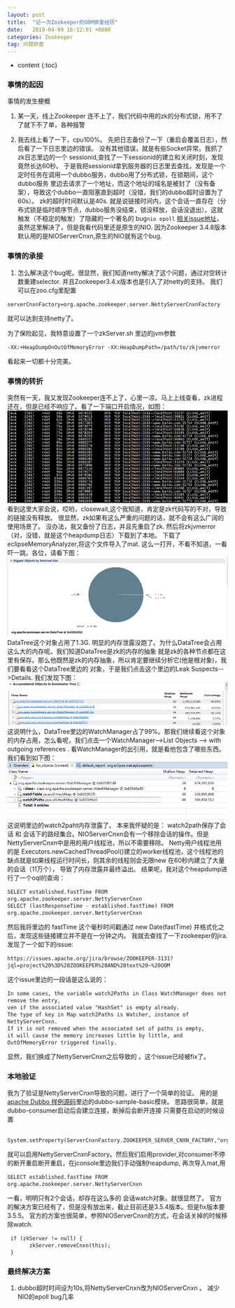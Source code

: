 ```yaml
---
layout: post
title:  "记一次Zookeeper的OOM排查经历"
date:   2019-04-09 16:12:01 +0800
categories: Zookeeper
tag: 问题排查
---
```


* content
{:toc}

### 事情的起因
事情的发生梗概
1. 某一天，线上Zookeeper 连不上了，我们代码中用的zk的分布式锁，用不了了就下不了单，各种报警

2. 我去线上看了一下，cpu100%。 先把日志备份了一下（重启会覆盖日志），然后看了一下日志里边的错误。
没有其他错误，就是有些Socket异常。我抓了zk日志里边的一个 sessionid,查找了一下sessionid的建立和关闭时刻，发现竟然长达60秒。
于是我把sessionid拿到服务器的日志里去查找，发现是一个定时任务在调用一个dubbo服务，dubbo用了分布式锁，在锁期间，这个dubbo服务
里边去请求了一个地址，而这个地址的域名是被封了（没有备案），导致这个dubbo一直阻塞直到超时（没错，我们的dubbo超时设置为了60s）。
zk的超时时间默认是40s. 就是说链接时间内，这个会话一直存在（分布式锁是临时顺序节点，dubbo服务没结束，锁没释放，会话没退出）。这就触发（不稳定的触发）了隐藏的一个著名的
bug`nio epoll` [相关issue地址](https://issues.apache.org/jira/browse/DIRMINA-678)，虽然这里解决了，但是我看代码里还是原生的NIO. 
因为Zookeeper 3.4.8版本默认用的是NIOServerCnxn,原生的NIO就有这个bug.

### 事情的承接
1. 怎么解决这个bug呢。很显然，我们知道netty解决了这个问题，通过对空转计数重建selector. 并且Zookeeper3.4.x版本也是引入了对netty的支持。
我们可以在zoo.cfg里配置
```text
serverCnxnFactory=org.apache.zookeeper.server.NettyServerCnxnFactory
```
就可以达到支持netty了。

为了保险起见，我特意设置了一个zkServer.sh 里边的jvm参数
```text
-XX:+HeapDumpOnOutOfMemoryError -XX:HeapDumpPath=/path/to/zkjvmerror
``` 
看起来一切都十分完美。
### 事情的转折
突然有一天，我又发现Zookeeper连不上了，心里一凉。马上上线查看，zk进程还在，但是已经不响应了。看了一下端口开启情况，如图：
![Alt zkclosewait](/styles/images/zkclosewait.png) 
看到这里大家会说，哎哟，closewait,这个我知道，肯定是zk代码写的不对，导致的链接没有释放。
很显然，zk如果有这么严重的问题的话，就不会有这么广阔的使用场景了。
没办法，我又备份了日志，并且先重启了zk. 然后将zkjvmerror（对，没错，就是这个heapdump日志）下载到了本地。
下载了eclipseMemoryAnalyzer,将这个文件导入了mat.
这么一打开，不看不知道，一看吓一跳。各位，请看下图：
![Alt overview](/styles/images/matoverview.png)
DataTree这个对象占用了1.3G. 明显的内存泄露没跑了。为什么DataTree会占用这么大的内存呢。我们知道DataTree是zk的内存的抽象
就是zk的各种节点都在这里有保存。那么他既然是zk的内存抽象，所以肯定要继续分析它(他是根对象)，我们要看看这个DataTree里边的
对象，于是我们点击这个里边的Leak Suspects-->Details. 我们发现下图：
![Alt mattree](/styles/images/mattree.png)
这说明什么，DataTree里边的WatchManager占了99%。那我们继续看这个对象的内存占用，怎么看呢，我们点击一个WatchManager-->List Objects
--> with outgoing references . 看WatchManager的出引用，就是看他包含了哪些东西。我们看到如下图：
![Alt watchmanager](/styles/images/matwatchmanager.png)
这说明里边的watch2paht内存泄露了。
本来我怀疑的是：
watch2path保存了会话 和 会话下的路经集合。NIOServerCnxn会有一个移除会话的操作。但是NettyServerCnxn中是用的用户线程池，所以不需要移除。
Netty用户线程池用的是 Executors.newCachedThreadPool()建立的worker线程池，这个线程池的缺点就是如果线程运行时间长，则其余的线程则会无限new
在60秒内建立了大量的会话（11万个），
导致了内存泄露并最终溢出。
结果呢，我对这个heapdump进行了一个oql的查询：
```text
SELECT established.fastTime FROM org.apache.zookeeper.server.NettyServerCnxn  
SELECT (lastResponseTime - established.fastTime) FROM org.apache.zookeeper.server.NettyServerCnxn  
```
然后我将里边的 fastTime 这个毫秒时间戳通过 new Date(fastTime) 并格式化之后，发现这些链接建立并不是在一分钟之内。
我就去查找了一下zookeeper的jira.发现了一个如下的issue:
```text
https://issues.apache.org/jira/browse/ZOOKEEPER-3131?jql=project%20%3D%20ZOOKEEPER%20AND%20text%20~%20OOM
```
这个issue里边的一段话是这么说的：
```text
In some cases, the variable watch2Paths in Class WatchManager does not remove the entry, 
ven if the associated value "HashSet" is empty already. 
The type of key in Map watch2Paths is Watcher, instance of NettyServerCnxn. 
If it is not removed when the associated set of paths is empty, 
it will cause the memory increases little by little, and OutOfMemoryError triggered finally. 
```
显然，我们换成了NettyServerCnxn之后导致的 。这个issue已经被fix了。

### 本地验证
我为了验证是NettyServerCnxn导致的问题，进行了一个简单的验证。
用的是[apache Dubbo 样例源码](https://github.com/apache/incubator-dubbo-samples)里边的dubbo-sample-basic模块。
思路很简单，就是dubbo-consumer启动后会建立连接，断掉后会断开连接
只需要在启动的时候设置 
```text
 System.setProperty(ServerCnxnFactory.ZOOKEEPER_SERVER_CNXN_FACTORY,"org.apache.zookeeper.server.NettyServerCnxnFactory");
```
就可以启用NettyServerCnxnFactory。然后我们启用provider,对consumer不停的断开重启断开重启，在jconsole里边我们手动强制heapdump,
再次导入mat,用
```text
SELECT established.fastTime FROM org.apache.zookeeper.server.NettyServerCnxn  
```
一看，明明只有2个会话，却存在这么多的 会话watch对象。就很显然了。
官方的解决方案已经有了，但是没有放出来，截止目前还是3.5.4版本。但是fix版本要3.5.5。
官方的方案也很简单，参照NIOServerCnxn的方式，在会话关掉的时候移除watch.
```text
 if (zkServer != null) {
       zkServer.removeCnxn(this);
 }
```
### 最终解决方案
1. dubbo超时时间设为10s,将NettyServerCnxn改为NIOServerCnxn 。 减少NIO的epoll bug几率












